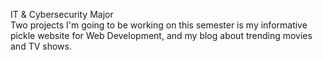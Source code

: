 IT & Cybersecurity Major                                               
Two projects I'm going to be working on this semester is my informative pickle website for Web Development, and my blog about trending movies and TV shows.
